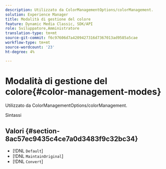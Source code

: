 ```yaml
---
description: Utilizzato da ColorManagementOptions/colorManagement.
solution: Experience Manager
title: Modalità di gestione del colore
feature: Dynamic Media Classic, SDK/API
role: Sviluppatore,Amministratore
translation-type: tm+mt
source-git-commit: f6c97606d7a4209427316d7367013ad9585a5cae
workflow-type: tm+mt
source-wordcount: '23'
ht-degree: 4%

---
```



# Modalità di gestione del colore{#color-management-modes}

Utilizzato da ColorManagementOptions/colorManagement.

Sintassi

## Valori {#section-8ac57ec9435c4ce7a0d3483f9c32bc34}

* [!DNL `Default`]
* [!DNL `MaintainOriginal`]
* [!DNL `Convert`]

